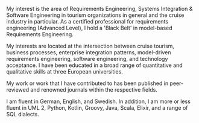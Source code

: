 My interest is the area of Requirements Engineering, Systems Integration  & Software Engineering in tourism organizations in general and the cruise industry in particular. As a certified professional for requirements engineering (Advanced Level), I hold a 'Black Belt' in model-based Requirements Engineering.

My interests are located at the intersection between cruise tourism, business processes, enterprise integration patterns, model-driven requirements engineering, software engineering, and technology acceptance. I have been educated in a broad range of quantitative and qualitative skills at three European universities.

My work or work that I have contributed to has been published in peer-reviewed and renowned journals within the respective fields.

I am fluent in German, English, and Swedish. In addition, I am more or less fluent in UML 2, Python, Kotlin, Groovy, Java, Scala, Elixir, and a range of SQL dialects. 
